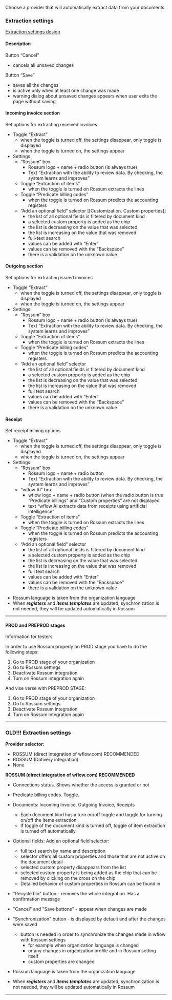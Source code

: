 
Choose a provider that will automatically extract data from your documents


### Extraction settings

[Extraction settings design](https://www.figma.com/design/PmBAKoagQs1VDxoJGkT8x7/Integrations?node-id=115-3141&node-type=canvas&t=WUevE3vHJvEVepvu-0)

#### Description

Button “Cancel”

- cancels all unsaved changes

Button “Save”

- saves all the changes
- is active only when at least one change was made
- warning dialog about unsaved changes appears when user exits the page without saving

#### Incoming invoice section

Set options for extracting received invoices

- Toggle “Extract”
    - when the toggle is turned off, the settings disappear, only toggle is displayed
    - when the toggle is turned on, the settings appear
- Settings:
    - “Rossum” box
        - Rossum logo + name + radio button (is always true)
        - Text “Extraction with the ability to review data. By checking, the system learns and improves”
    - Toggle “Extraction of items”
        - when the toggle is turned on Rossum extracts the lines
    - Toggle “Predicate billing codes”
        - when the toggle is turned on Rossum predicts the accounting registers
    - “Add an optional field” selector [[Customization. Custom properties]] 
        - the list of all optional fields is filtered by document kind
        - a selected custom property is added as the chip
        - the list is decreasing on the value that was selected
        - the list is increasing on the value that was removed
        - full-text search
        - values can be added with “Enter”
        - values can be removed with the “Backspace”
        - there is a validation on the unknown value

#### Outgoing section

Set options for extracting issued invoices

- Toggle “Extract”
    - when the toggle is turned off, the settings disappear, only toggle is displayed
    - when the toggle is turned on, the settings appear
- Settings:
    - “Rossum” box
        - Rossum logo + name + radio button (is always true)
        - Text “Extraction with the ability to review data. By checking, the system learns and improves”
    - Toggle “Extraction of items”
        - when the toggle is turned on Rossum extracts the lines
    - Toggle “Predicate billing codes”
        - when the toggle is turned on Rossum predicts the accounting registers
    - “Add an optional field” selector
        - the list of all optional fields is filtered by document kind
        - a selected custom property is added as the chip
        - the list is decreasing on the value that was selected
        - the list is increasing on the value that was removed
        - full text search
        - values can be added with “Enter”
        - values can be removed with the “Backspace”
        - there is a validation on the unknown value

#### Receipt

Set receipt mining options

- Toggle “Extract”
    - when the toggle is turned off, the settings disappear, only toggle is displayed
    - when the toggle is turned on, the settings appear
- Settings:
    - “Rossum” box
        - Rossum logo + name + radio button
        - Text “Extraction with the ability to review data. By checking, the system learns and improves”
    - “wflow AI” box
        - wflow logo + name + radio button (when the radio button is true “Predicate billings” and “Custom properties” are not displayed
        - text “wflow AI extracts data from receipts using artificial intelligence”
    - Toggle “Extraction of items”
        - when the toggle is turned on Rossum extracts the lines
    - Toggle “Predicate billing codes”
        - when the toggle is turned on Rossum predicts the accounting registers
    - “Add an optional field” selector
        - the list of all optional fields is filtered by document kind
        - a selected custom property is added as the chip
        - the list is decreasing on the value that was selected
        - the list is increasing on the value that was removed
        - full text search
        - values can be added with “Enter”
        - values can be removed with the “Backspace”
        - there is a validation on the unknown value

 * Rossum language is taken from the organization language
* When ***registers***  and ***items templates*** are updated, synchronization is not needed, they will be updated automatically in Rossum
---


#### PROD and PREPROD stages

Information for testers

In order to use Rossum properly on PROD stage you have to do the following steps:
1. Go to PROD stage of your organization
2. Go to Rossum settings
3. Deactivate Rossum integration
4. Turn on Rossum integration again

And vise verse with PREPROD STAGE:
1. Go to PROD stage of your organization
2. Go to Rossum settings
3. Deactivate Rossum integration
4. Turn on Rossum integration again

---


### OLD!!! Extraction settings

**Provider selector:**
* ROSSUM (direct integration of wflow.com) RECOMMENDED
* ROSSUM (Dativery integration) 
* None

**ROSSUM (direct integration of wflow.com) RECOMMENDED**
 * Connections status. Shows whether the access is granted or not
 * Predicate billing codes. Toggle. 
 * Documents: Incoming Invoice, Outgoing Invoice, Receipts
	 * Each document kind has a turn on/off toggle and toggle for turning on/off the items extraction
	 * If toggle of the document kind is turned off, toggle of item extraction is turned off automatically
* Optional fields: Add an optional field selector: 
	* full text search by name and description
	* selector offers all custom properties and those that are not active on the document detail 
	* selected custom property disappears from the list
	* selected custom property is being added as the chip that can be removed by clicking on the cross on the chip
	* Detailed behavior of custom properties in Rossum can be found in 
* "Recycle bin" button - removes the whole integration. Has a confirmation message 
* "Cancel" and "Save buttons" - appear when changes are made
* "Synchronization" button - is displayed by default and after the changes were saved
	* button is needed in order to synchronize the changes made in wflow with Rossum settings
		* for example when organization language is changed 
		* or any changes in organization profile and in Rossum setting itself
		* custom properties are changed 


* Rossum language is taken from the organization language
* When ***registers***  and ***items templates*** are updated, synchronization is not needed, they will be updated automatically in Rossum

---

